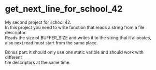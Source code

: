 # get_next_line_for_school_42

My second project for school 42.  
In this project you need to write function that reads a string from a file descriptor.  
Reads the size of BUFFER_SIZE and writes it to the string that it allocates,  
also next read must start from the same place.  
  
Bonus part: it should only use one static varible and should work with different  
file descriptors at the same time.
